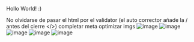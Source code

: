 Hollo World! :)

No olvidarse de pasar el html por el validator (el auto corrector añade la / antes del cierre </>)
completar meta
optimizar imgs
![image](https://github.com/TomasSorgetti/landing-page/assets/97346262/fbdc3102-9731-41f8-b15d-74a929c6f45c)
![image](https://github.com/TomasSorgetti/landing-page/assets/97346262/563e118d-748e-4fa0-87ad-09793e592504)
![image](https://github.com/TomasSorgetti/landing-page/assets/97346262/2fc05f49-eaea-40c6-b255-7822cac3f3c6)
![image](https://github.com/TomasSorgetti/landing-page/assets/97346262/d9670999-264d-42a3-8894-63ebb24227a3)
![image](https://github.com/TomasSorgetti/landing-page/assets/97346262/32d0b2f9-9e46-490d-a13e-24f8d9247bf9)

